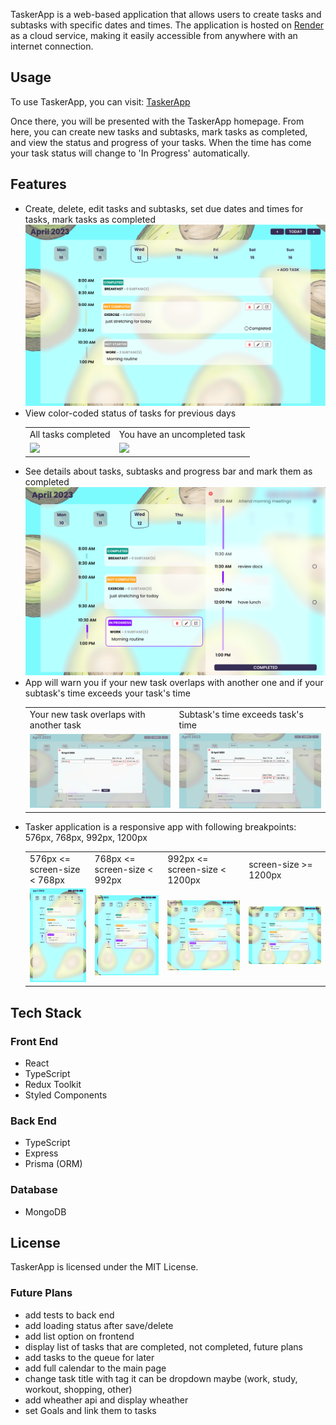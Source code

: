 TaskerApp is a web-based application that allows users to create tasks and subtasks with specific dates and times. The application is hosted on [Render](https://render.com/) as a cloud service, making it easily accessible from anywhere with an internet connection.

## Usage

To use TaskerApp, you can visit:
[TaskerApp](https://tasker-app-6xhh.onrender.com)

Once there, you will be presented with the TaskerApp homepage. From here, you can create new tasks and subtasks, mark tasks as completed, and view the status and progress of your tasks. When the time has come your task status will change to 'In Progress' automatically.

## Features

-   Create, delete, edit tasks and subtasks, set due dates and times for tasks, mark tasks as completed
    <img src='./task-app/src/assets/screenshots/task-page.png' width='500px'>
-   View color-coded status of tasks for previous days
    <table>
        <tr>
            <td>All tasks completed</td>
            <td>You have an uncompleted task</td>
        </tr>
        <tr>
            <td>
                <img src='./task-app/src/assets/screenshots/tasks-completed.png' width='300px'/>
            </td>
            <td><img src='./task-app/src/assets/screenshots/tasks-uncompleted.png' width='300px'/></td>
        </tr>
    </table>
-   See details about tasks, subtasks and progress bar and mark them as completed
    <img src='./task-app/src/assets/screenshots/task-inprogress.png' width='500px'>
-   App will warn you if your new task overlaps with another one and if your subtask's time exceeds your task's time
    <table>
        <tr>
            <td>Your new task overlaps with another task</td>
            <td>Subtask's time exceeds task's time</td>
        </tr>
        <tr>
            <td>
                <img src='./task-app/src/assets/screenshots/task-overlaps.png' width='300px'/>
            </td>
            <td><img src='./task-app/src/assets/screenshots/subtask-exceed-task.png' width='300px'/></td>
        </tr>
    </table>
-   Tasker application is a responsive app with following breakpoints:
    576px, 768px, 992px, 1200px
    <table>
        <tr>
            <td>576px <= screen-size < 768px</td>
            <td>768px <= screen-size < 992px</td>
            <td>992px <= screen-size < 1200px</td>
            <td>screen-size >= 1200px</td>
        </tr>
        <tr>
            <td>
                <img src='./task-app/src/assets/screenshots/resp-576.png'>
            </td>
            <td>
                <img src='./task-app/src/assets/screenshots/resp-768.png'>
            </td>
            <td>
                <img src='./task-app/src/assets/screenshots/resp-992.png'>
            </td>
            <td>
                 <img src='./task-app/src/assets/screenshots/resp-1200.png'>
            </td>
        </tr>
    </table>

## Tech Stack

### Front End

-   React
-   TypeScript
-   Redux Toolkit
-   Styled Components

### Back End

-   TypeScript
-   Express
-   Prisma (ORM)

### Database

-   MongoDB

## License

TaskerApp is licensed under the MIT License.

### Future Plans

-   add tests to back end
-   add loading status after save/delete
-   add list option on frontend
-   display list of tasks that are completed, not completed, future plans
-   add tasks to the queue for later
-   add full calendar to the main page
-   change task title with tag it can be dropdown maybe (work, study, workout, shopping, other)
-   add wheather api and display wheather
-   set Goals and link them to tasks
